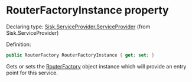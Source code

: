 <!--

Copyrights 2023 Sisk Framework - CypherPotato
Published under MIT license

!!! DO NOT EDIT THIS FILE !!!
This file was generated by a tool in the Sisk package. To edit the information in this documentation,
edit the XML documentation present in the Sisk source code.

-->


# RouterFactoryInstance property

Declaring type: [Sisk.ServiceProvider.ServiceProvider](/spec/Sisk.ServiceProvider.ServiceProvider.md) (from Sisk.ServiceProvider)


Definition:

```cs
public RouterFactory RouterFactoryInstance { get; set; }
```

Gets or sets the <a href="/spec/Sisk.Core.Routing.RouterFactory.md">RouterFactory</a> object instance which will provide an entry point for this service.

